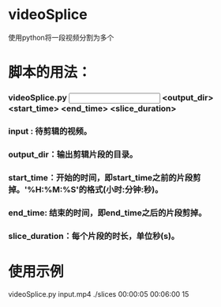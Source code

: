 # videoSplice
使用python将一段视频分割为多个
# 脚本的用法：

### videoSplice.py <input> <output_dir> <start_time> <end_time> <slice_duration>
### input : 待剪辑的视频。
### output_dir：输出剪辑片段的目录。
### start_time：开始的时间，即start_time之前的片段剪掉。'%H:%M:%S'的格式(小时:分钟:秒)。
### end_time: 结束的时间，即end_time之后的片段剪掉。
### slice_duration：每个片段的时长，单位秒(s)。
# 使用示例

videoSplice.py input.mp4 ./slices 00:00:05 00:06:00 15

